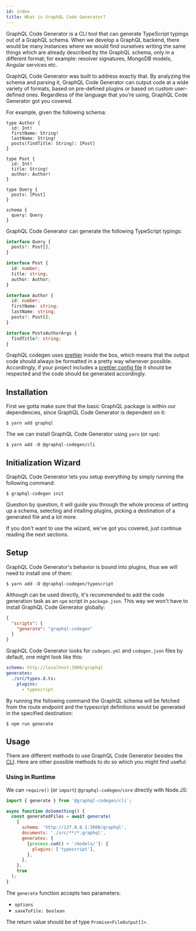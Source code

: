 ```yaml
---
id: index
title: What is GraphQL Code Generator?
---
```


GraphQL Code Generator is a CLI tool that can generate TypeScript typings out of a GraphQL schema. When we develop a GraphQL backend, there would be many instances where we would find ourselves writing the same things which are already described by the GraphQL schema, only in a different format; for example: resolver signatures, MongoDB models, Angular services etc.

GraphQL Code Generator was built to address exactly that. By analyzing the schema and parsing it, GraphQL Code Generator can output code at a wide variety of formats, based on pre-defined plugins or based on custom user-defined ones. Regardless of the language that you're using, GraphQL Code Generator got you covered.

For example, given the following schema:

```gql
type Author {
  id: Int!
  firstName: String!
  lastName: String!
  posts(findTitle: String): [Post]
}

type Post {
  id: Int!
  title: String!
  author: Author!
}

type Query {
  posts: [Post]
}

schema {
  query: Query
}
```

GraphQL Code Generator can generate the following TypeScript typings:

```ts
interface Query {
  posts?: Post[];
}

interface Post {
  id: number;
  title: string;
  author: Author;
}

interface Author {
  id: number;
  firstName: string;
  lastName: string;
  posts?: Post[];
}

interface PostsAuthorArgs {
  findTitle?: string;
}
```

GraphQL codegen uses [prettier](https://github.com/prettier/prettier) inside the box, which means that the output code should always be formatted in a pretty way whenever possible. Accordingly, if your project includes a [prettier config file](https://prettier.io/docs/en/configuration.html) it should be respected and the code should be generated accordingly.

## Installation

First we gotta make sure that the basic GraphQL package is within our dependencies, since GraphQL Code Generator is dependent on it:

    $ yarn add graphql

The we can install GraphQL Code Generator using `yarn` (or `npm`):

    $ yarn add -D @graphql-codegen/cli

## Initialization Wizard

GraphQL Code Generator lets you setup everything by simply running the following command:

    $ graphql-codegen init

Question by question, it will guide you through the whole process of setting up a schema, selecting and intalling plugins, picking a destination of a generated file and a lot more.

If you don't want to use the wizard, we've got you covered, just continue reading the next sections.

## Setup

GraphQL Code Generator's behavior is bound into plugins, thus we will need to install one of them:

    $ yarn add -D @graphql-codegen/typescript

Although can be used directly, it's recommended to add the code generation task as an `npm` script in `package.json`. This way we won't have to install GraphQL Code Generator globally:

```json
{
  "scripts": {
    "generate": "graphql-codegen"
  }
}
```

GraphQL Code Generator looks for `codegen.yml` and `codegen.json` files by default, one might look like this:

```yaml
schema: http://localhost:3000/graphql
generates:
  ./src/types.d.ts:
    plugins:
      - typescript
```

By running the following command the GraphQL schema will be fetched from the route endpoint and the typescript definitions would be generated in the specified destination:

    $ npm run generate

## Usage

There are different methods to use GraphQL Code Generator besides the [CLI](../cli/index). Here are other possible methods to do so which you might find useful:

### Using in Runtime

We can `require()` (or `import`) `@graphql-codegen/core` directly with Node.JS:

```js
import { generate } from '@graphql-codegen/cli';

async function doSomething() {
  const generatedFiles = await generate(
    {
      schema: 'http://127.0.0.1:3000/graphql',
      documents: './src/**/*.graphql',
      generates: {
        [process.cwd() + '/models/']: {
          plugins: ['typescript'],
        },
      },
    },
    true
  );
}
```

The `generate` function accepts two parameters:

- `options`
- `saveToFile: boolean`

The return value should be of type `Promise<FileOutput[]>`.
